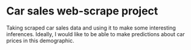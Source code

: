 # Car sales web-scrape project
Taking scraped car sales data and using it to make some interesting inferences. Ideally, I would like to be able to make predictions about car prices in this demographic.
